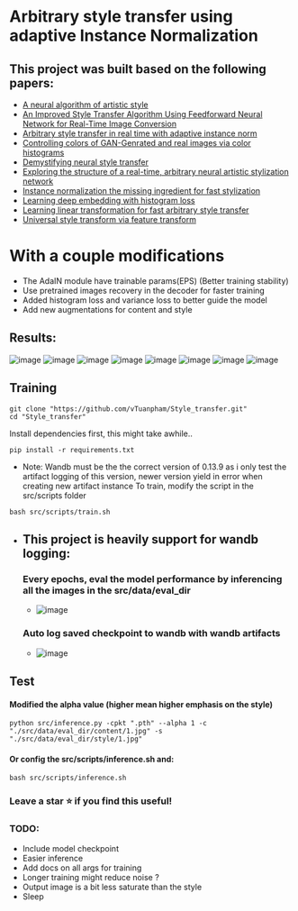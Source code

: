 # Arbitrary style transfer using adaptive Instance Normalization

## This project was built based on the following papers:

 * [ A neural algorithm of artistic style](https://arxiv.org/abs/1508.06576)
 * [ An Improved Style Transfer Algorithm Using Feedforward Neural Network for Real-Time Image Conversion](https://www.mdpi.com/2071-1050/11/20/5673)
 * [ Arbitrary style transfer in real time with adaptive instance norm](https://arxiv.org/abs/1703.06868)
 * [ Controlling colors of GAN-Genrated and real images via color histograms](https://arxiv.org/abs/2011.11731)
 * [ Demystifying neural style transfer](https://arxiv.org/abs/1701.01036)
 * [ Exploring the structure of a real-time, arbitrary neural artistic stylization network](https://arxiv.org/abs/1705.06830)
 * [ Instance normalization the missing ingredient for fast stylization](https://arxiv.org/abs/1607.08022)
 * [ Learning deep embedding with histogram loss](https://arxiv.org/abs/1611.00822)
 * [ Learning linear transformation for fast arbitrary style transfer](https://arxiv.org/abs/1808.04537)
 * [ Universal style transform via feature transform](https://arxiv.org/abs/1705.08086)

# With a couple modifications
  * The AdaIN module have trainable params(EPS) (Better training stability)
  * Use pretrained images recovery in the decoder for faster training
  * Added histogram loss and variance loss to better guide the model
  * Add new augmentations for content and style

## Results:
  ![image](https://github.com/vTuanpham/Style_transfer/assets/82665400/16e47a49-6d44-448c-92a7-5ddd81c51b85)
  ![image](https://github.com/vTuanpham/Style_transfer/assets/82665400/cdfbb246-572a-4cb4-8629-47fc87deaa8b)
  ![image](https://github.com/vTuanpham/Style_transfer/assets/82665400/be3aef53-6ff2-42cd-8ff7-1e00c3dedabf)
  ![image](https://github.com/vTuanpham/Style_transfer/assets/82665400/94db9f2c-d569-4890-9b4b-cf574e399f6e)
  ![image](https://github.com/vTuanpham/Style_transfer/assets/82665400/5cccd992-abe5-480b-9981-fc4f8aaee884)
  ![image](https://github.com/vTuanpham/Style_transfer/assets/82665400/16e6929a-860c-4038-8df0-924a98331cc7)
  ![image](https://github.com/vTuanpham/Style_transfer/assets/82665400/ebc3b5e4-9b27-4e78-b0cf-261562fb764b)
  ![image](https://github.com/vTuanpham/Style_transfer/assets/82665400/26ff5fe9-1ef8-4b7c-bc08-0fc0302bca9e)


## Training
  ```
  git clone "https://github.com/vTuanpham/Style_transfer.git"
  cd "Style_transfer"
  ```
  Install dependencies first, this might take awhile..
  ```
  pip install -r requirements.txt
  ```
  * Note: Wandb must be the the correct version of 0.13.9 as i only test the artifact logging of this version,
    newer version yield in error when creating new artifact instance
  To train, modify the script in the src/scripts folder
  ```
  bash src/scripts/train.sh 
  ```

  * ## This project is heavily support for wandb logging:
    ### Every epochs, eval the model performance by inferencing all the images in the src/data/eval_dir   
    * ![image](https://github.com/vTuanpham/Style_transfer/assets/82665400/051c1ed1-2402-4b70-84dd-aab9711afb39)
    ### Auto log saved checkpoint to wandb with wandb artifacts
    * ![image](https://github.com/vTuanpham/Style_transfer/assets/82665400/a3838187-fb5a-4983-bce7-6ee8a23f5603)


## Test

  #### Modified the alpha value (higher mean higher emphasis on the style)
  ```
  python src/inference.py -cpkt ".pth" --alpha 1 -c "./src/data/eval_dir/content/1.jpg" -s "./src/data/eval_dir/style/1.jpg"  
  ```
  #### Or config the src/scripts/inference.sh and:
  ```
  bash src/scripts/inference.sh
  ```

### Leave a star ⭐ if you find this useful!


### TODO:
  * Include model checkpoint
  * Easier inference
  * Add docs on all args for training
  * Longer training might reduce noise ?
  * Output image is a bit less saturate than the style
  * Sleep
   




